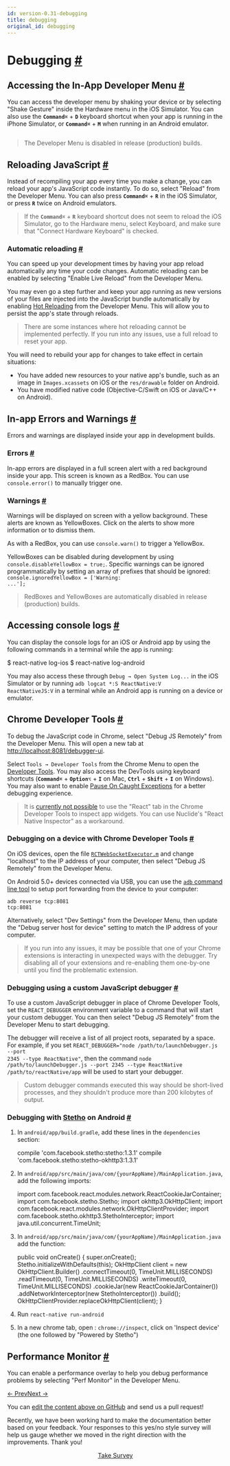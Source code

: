 ```yaml
---
id: version-0.31-debugging
title: debugging
original_id: debugging
---
```

<a id="content"></a><h1><a class="anchor" name="debugging"></a>Debugging <a class="hash-link" href="docs/debugging.html#debugging">#</a></h1><div><h2><a class="anchor" name="accessing-the-in-app-developer-menu"></a>Accessing the In-App Developer Menu <a class="hash-link" href="docs/debugging.html#accessing-the-in-app-developer-menu">#</a></h2><p>You can access the developer menu by shaking your device or by selecting "Shake Gesture" inside the Hardware menu in the iOS Simulator. You can also use the <strong><code>Command</code></strong><code>⌘</code> + <strong><code>D</code></strong> keyboard shortcut when your app is running in the iPhone Simulator, or <strong><code>Command</code></strong><code>⌘</code> + <strong><code>M</code></strong> when running in an Android emulator.</p><p><img src="img/DeveloperMenu.png" alt=""></p><blockquote><p>The Developer Menu is disabled in release (production) builds.</p></blockquote><h2><a class="anchor" name="reloading-javascript"></a>Reloading JavaScript <a class="hash-link" href="docs/debugging.html#reloading-javascript">#</a></h2><p>Instead of recompiling your app every time you make a change, you can reload your app's JavaScript code instantly. To do so, select "Reload" from the Developer Menu. You can also press <strong><code>Command</code></strong><code>⌘</code> + <strong><code>R</code></strong> in the iOS Simulator, or press <strong><code>R</code></strong> twice on Android emulators.</p><blockquote><p>If the <strong><code>Command</code></strong><code>⌘</code> + <strong><code>R</code></strong> keyboard shortcut does not seem to reload the iOS Simulator, go to the Hardware menu, select Keyboard, and make sure that "Connect Hardware Keyboard" is checked.</p></blockquote><h3><a class="anchor" name="automatic-reloading"></a>Automatic reloading <a class="hash-link" href="docs/debugging.html#automatic-reloading">#</a></h3><p>You can speed up your development times by having your app reload automatically any time your code changes. Automatic reloading can be enabled by selecting "Enable Live Reload" from the Developer Menu.</p><p>You may even go a step further and keep your app running as new versions of your files are injected into the JavaScript bundle automatically by enabling <a href="https://facebook.github.io/react-native/blog/2016/03/24/introducing-hot-reloading.html" target="_blank">Hot Reloading</a> from the Developer Menu. This will allow you to persist the app's state through reloads.</p><blockquote><p>There are some instances where hot reloading cannot be implemented perfectly. If you run into any issues, use a full reload to reset your app.</p></blockquote><p>You will need to rebuild your app for changes to take effect in certain situations:</p><ul><li>You have added new resources to your native app's bundle, such as an image in <code>Images.xcassets</code> on iOS or the <code>res/drawable</code> folder on Android.</li><li>You have modified native code (Objective-C/Swift on iOS or Java/C++ on Android).</li></ul><h2><a class="anchor" name="in-app-errors-and-warnings"></a>In-app Errors and Warnings <a class="hash-link" href="docs/debugging.html#in-app-errors-and-warnings">#</a></h2><p>Errors and warnings are displayed inside your app in development builds.</p><h3><a class="anchor" name="errors"></a>Errors <a class="hash-link" href="docs/debugging.html#errors">#</a></h3><p>In-app errors are displayed in a full screen alert with a red background inside your app. This screen is known as a RedBox. You can use <code>console.error()</code> to manually trigger one.</p><h3><a class="anchor" name="warnings"></a>Warnings <a class="hash-link" href="docs/debugging.html#warnings">#</a></h3><p>Warnings will be displayed on screen with a yellow background. These alerts are known as YellowBoxes. Click on the alerts to show more information or to dismiss them.</p><p>As with a RedBox, you can use <code>console.warn()</code> to trigger a YellowBox.</p><p>YellowBoxes can be disabled during development by using <code>console.disableYellowBox = true;</code>. Specific warnings can be ignored programmatically by setting an array of prefixes that should be ignored: <code>console.ignoredYellowBox = ['Warning: ...'];</code></p><blockquote><p>RedBoxes and YellowBoxes are automatically disabled in release (production) builds.</p></blockquote><h2><a class="anchor" name="accessing-console-logs"></a>Accessing console logs <a class="hash-link" href="docs/debugging.html#accessing-console-logs">#</a></h2><p>You can display the console logs for an iOS or Android app by using the following commands in a terminal while the app is running:</p><div class="prism language-javascript">$ react<span class="token operator">-</span>native log<span class="token operator">-</span>ios
$ react<span class="token operator">-</span>native log<span class="token operator">-</span>android</div><p>You may also access these through <code>Debug → Open System Log...</code> in the iOS Simulator or by running <code>adb logcat *:S ReactNative:V ReactNativeJS:V</code> in a terminal while an Android app is running on a device or emulator.</p><h2><a class="anchor" name="chrome-developer-tools"></a>Chrome Developer Tools <a class="hash-link" href="docs/debugging.html#chrome-developer-tools">#</a></h2><p>To debug the JavaScript code in Chrome, select "Debug JS Remotely" from the Developer Menu. This will open a new tab at <a href="http://localhost:8081/debugger-ui" target="_blank"></a><a href="http://localhost:8081/debugger-ui">http://localhost:8081/debugger-ui</a>.</p><p>Select <code>Tools → Developer Tools</code> from the Chrome Menu to open the <a href="https://developer.chrome.com/devtools" target="_blank">Developer Tools</a>. You may also access the DevTools using keyboard shortcuts (<strong><code>Command</code></strong><code>⌘</code> + <strong><code>Option</code></strong><code>⌥</code> + <strong><code>I</code></strong> on Mac, <strong><code>Ctrl</code></strong> + <strong><code>Shift</code></strong> + <strong><code>I</code></strong> on Windows). You may also want to enable <a href="http://stackoverflow.com/questions/2233339/javascript-is-there-a-way-to-get-chrome-to-break-on-all-errors/17324511#17324511" target="_blank">Pause On Caught Exceptions</a> for a better debugging experience.</p><blockquote><p>It is <a href="https://github.com/facebook/react-devtools/issues/229" target="_blank">currently not possible</a> to use the "React" tab in the Chrome Developer Tools to inspect app widgets. You can use Nuclide's "React Native Inspector" as a workaround.</p></blockquote><h3><a class="anchor" name="debugging-on-a-device-with-chrome-developer-tools"></a>Debugging on a device with Chrome Developer Tools <a class="hash-link" href="docs/debugging.html#debugging-on-a-device-with-chrome-developer-tools">#</a></h3><p>On iOS devices, open the file <a href="https://github.com/facebook/react-native/blob/master/Libraries/WebSocket/RCTWebSocketExecutor.m" target="_blank"><code>RCTWebSocketExecutor.m</code></a> and change "localhost" to the IP address of your computer, then select "Debug JS Remotely" from the Developer Menu.</p><p>On Android 5.0+ devices connected via USB, you can use the <a href="http://developer.android.com/tools/help/adb.html" target="_blank"><code>adb</code> command line tool</a> to setup port forwarding from the device to your computer:</p><p><code>adb reverse tcp:8081 tcp:8081</code></p><p>Alternatively, select "Dev Settings" from the Developer Menu, then update the "Debug server host for device" setting to match the IP address of your computer.</p><blockquote><p>If you run into any issues, it may be possible that one of your Chrome extensions is interacting in unexpected ways with the debugger. Try disabling all of your extensions and re-enabling them one-by-one until you find the problematic extension.</p></blockquote><h3><a class="anchor" name="debugging-using-a-custom-javascript-debugger"></a>Debugging using a custom JavaScript debugger <a class="hash-link" href="docs/debugging.html#debugging-using-a-custom-javascript-debugger">#</a></h3><p>To use a custom JavaScript debugger in place of Chrome Developer Tools, set the <code>REACT_DEBUGGER</code> environment variable to a command that will start your custom debugger. You can then select "Debug JS Remotely" from the Developer Menu to start debugging.</p><p>The debugger will receive a list of all project roots, separated by a space. For example, if you set <code>REACT_DEBUGGER="node /path/to/launchDebugger.js --port 2345 --type ReactNative"</code>, then the command <code>node /path/to/launchDebugger.js --port 2345 --type ReactNative /path/to/reactNative/app</code> will be used to start your debugger.</p><blockquote><p>Custom debugger commands executed this way should be short-lived processes, and they shouldn't produce more than 200 kilobytes of output.</p></blockquote><h3><a class="anchor" name="debugging-with-stetho-http-facebook-github-io-stetho-on-android"></a>Debugging with <a href="http://facebook.github.io/stetho/" target="_blank">Stetho</a> on Android <a class="hash-link" href="docs/debugging.html#debugging-with-stetho-http-facebook-github-io-stetho-on-android">#</a></h3><ol><li><p>In <code>android/app/build.gradle</code>, add these lines in the <code>dependencies</code> section:</p><div class="prism language-javascript">compile <span class="token string">'com.facebook.stetho:stetho:1.3.1'</span>
compile <span class="token string">'com.facebook.stetho:stetho-okhttp3:1.3.1'</span></div></li><li><p>In <code>android/app/src/main/java/com/{yourAppName}/MainApplication.java</code>, add the following imports: </p><div class="prism language-javascript">import com<span class="token punctuation">.</span>facebook<span class="token punctuation">.</span>react<span class="token punctuation">.</span>modules<span class="token punctuation">.</span>network<span class="token punctuation">.</span>ReactCookieJarContainer<span class="token punctuation">;</span>
import com<span class="token punctuation">.</span>facebook<span class="token punctuation">.</span>stetho<span class="token punctuation">.</span>Stetho<span class="token punctuation">;</span>
import okhttp3<span class="token punctuation">.</span>OkHttpClient<span class="token punctuation">;</span>
import com<span class="token punctuation">.</span>facebook<span class="token punctuation">.</span>react<span class="token punctuation">.</span>modules<span class="token punctuation">.</span>network<span class="token punctuation">.</span>OkHttpClientProvider<span class="token punctuation">;</span>
import com<span class="token punctuation">.</span>facebook<span class="token punctuation">.</span>stetho<span class="token punctuation">.</span>okhttp3<span class="token punctuation">.</span>StethoInterceptor<span class="token punctuation">;</span>
import java<span class="token punctuation">.</span>util<span class="token punctuation">.</span>concurrent<span class="token punctuation">.</span>TimeUnit<span class="token punctuation">;</span></div></li><li><p>In <code>android/app/src/main/java/com/{yourAppName}/MainApplication.java</code> add the function:</p><div class="prism language-javascript">public void <span class="token function">onCreate<span class="token punctuation">(</span></span><span class="token punctuation">)</span> <span class="token punctuation">{</span>
      super<span class="token punctuation">.</span><span class="token function">onCreate<span class="token punctuation">(</span></span><span class="token punctuation">)</span><span class="token punctuation">;</span>
      Stetho<span class="token punctuation">.</span><span class="token function">initializeWithDefaults<span class="token punctuation">(</span></span><span class="token keyword">this</span><span class="token punctuation">)</span><span class="token punctuation">;</span>
      OkHttpClient client <span class="token operator">=</span> <span class="token keyword">new</span> <span class="token class-name">OkHttpClient<span class="token punctuation">.</span>Builder</span><span class="token punctuation">(</span><span class="token punctuation">)</span>
      <span class="token punctuation">.</span><span class="token function">connectTimeout<span class="token punctuation">(</span></span><span class="token number">0</span><span class="token punctuation">,</span> TimeUnit<span class="token punctuation">.</span>MILLISECONDS<span class="token punctuation">)</span>
      <span class="token punctuation">.</span><span class="token function">readTimeout<span class="token punctuation">(</span></span><span class="token number">0</span><span class="token punctuation">,</span> TimeUnit<span class="token punctuation">.</span>MILLISECONDS<span class="token punctuation">)</span>
      <span class="token punctuation">.</span><span class="token function">writeTimeout<span class="token punctuation">(</span></span><span class="token number">0</span><span class="token punctuation">,</span> TimeUnit<span class="token punctuation">.</span>MILLISECONDS<span class="token punctuation">)</span>
      <span class="token punctuation">.</span><span class="token function">cookieJar<span class="token punctuation">(</span></span><span class="token keyword">new</span> <span class="token class-name">ReactCookieJarContainer</span><span class="token punctuation">(</span><span class="token punctuation">)</span><span class="token punctuation">)</span>
      <span class="token punctuation">.</span><span class="token function">addNetworkInterceptor<span class="token punctuation">(</span></span><span class="token keyword">new</span> <span class="token class-name">StethoInterceptor</span><span class="token punctuation">(</span><span class="token punctuation">)</span><span class="token punctuation">)</span>
      <span class="token punctuation">.</span><span class="token function">build<span class="token punctuation">(</span></span><span class="token punctuation">)</span><span class="token punctuation">;</span>
      OkHttpClientProvider<span class="token punctuation">.</span><span class="token function">replaceOkHttpClient<span class="token punctuation">(</span></span>client<span class="token punctuation">)</span><span class="token punctuation">;</span>
<span class="token punctuation">}</span></div></li><li><p>Run  <code>react-native run-android</code></p></li><li><p>In a new chrome tab, open : <code>chrome://inspect</code>, click on 'Inspect device' (the one followed by "Powered by Stetho")</p></li></ol><h2><a class="anchor" name="performance-monitor"></a>Performance Monitor <a class="hash-link" href="docs/debugging.html#performance-monitor">#</a></h2><p>You can enable a performance overlay to help you debug performance problems by selecting "Perf Monitor" in the Developer Menu.</p></div><div class="docs-prevnext"><a class="docs-prev" href="docs/direct-manipulation.html#content">← Prev</a><a class="docs-next" href="docs/testing.html#content">Next →</a></div><p class="edit-page-block">You can <a target="_blank" href="https://github.com/facebook/react-native/blob/master/docs/Debugging.md">edit the content above on GitHub</a> and send us a pull request!</p><div class="survey"><div class="survey-image"></div><p>Recently, we have been working hard to make the documentation better based on your feedback. Your responses to this yes/no style survey will help us gauge whether we moved in the right direction with the improvements. Thank you!</p><center><a class="button" href="https://www.facebook.com/survey?oid=516954245168428">Take Survey</a></center></div>